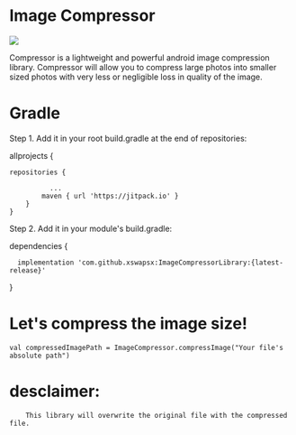 
# Image Compressor

[![](https://jitpack.io/v/xswapsx/ImageCompressorLibrary.svg)](https://jitpack.io/#xswapsx/ImageCompressorLibrary)

Compressor is a lightweight and powerful android image compression library. Compressor will allow you to compress large photos into smaller sized photos with very less or negligible loss in quality of the image.
# Gradle
Step 1. Add it in your root build.gradle at the end of repositories:

allprojects {
		
    repositories {
			
              ...
			maven { url 'https://jitpack.io' }
		}
	}
  
Step 2. Add it in your module's build.gradle:

dependencies {

      implementation 'com.github.xswapsx:ImageCompressorLibrary:{latest-release}'

}

# Let's compress the image size!
            
    val compressedImagePath = ImageCompressor.compressImage("Your file's absolute path")
    
   # desclaimer: 
        This library will overwrite the original file with the compressed file.

